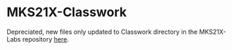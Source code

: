 # MKS21X-Classwork
Depreciated, new files only updated to Classwork directory in the MKS21X-Labs repository [here](https://github.com/frank-cywong/MKS21X-Labs/tree/main/Classwork).
